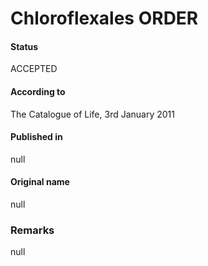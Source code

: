 Chloroflexales ORDER
=======

#### Status
ACCEPTED

#### According to
The Catalogue of Life, 3rd January 2011

#### Published in
null

#### Original name
null

### Remarks
null